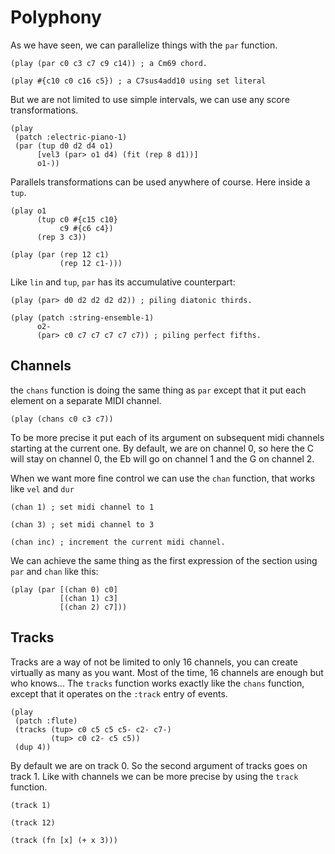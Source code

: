 
# Polyphony

As we have seen, we can parallelize things with the `par` function.

    (play (par c0 c3 c7 c9 c14)) ; a Cm69 chord.

    (play #{c10 c0 c16 c5}) ; a C7sus4add10 using set literal

But we are not limited to use simple intervals, we can use any score transformations.

    (play
     (patch :electric-piano-1)
     (par (tup d0 d2 d4 o1)
          [vel3 (par> o1 d4) (fit (rep 8 d1))]
          o1-))

Parallels transformations can be used anywhere of course. Here inside a `tup`.

    (play o1
          (tup c0 #{c15 c10}
               c9 #{c6 c4})
          (rep 3 c3))

    (play (par (rep 12 c1)
               (rep 12 c1-)))

Like `lin` and `tup`, `par` has its accumulative counterpart:

    (play (par> d0 d2 d2 d2 d2)) ; piling diatonic thirds.

    (play (patch :string-ensemble-1)
          o2-
          (par> c0 c7 c7 c7 c7 c7)) ; piling perfect fifths.


## Channels

the `chans` function is doing the same thing as `par` except that it put each element on a separate MIDI channel.

    (play (chans c0 c3 c7))

To be more precise it put each of its argument on subsequent midi channels starting at the current one. By default, we are on channel 0, so here the C will stay on channel 0, the Eb will go on channel 1 and the G on channel 2.

When we want more fine control we can use the `chan` function, that works like `vel` and `dur`

    (chan 1) ; set midi channel to 1

    (chan 3) ; set midi channel to 3

    (chan inc) ; increment the current midi channel.

We can achieve the same thing as the first expression of the section using `par` and `chan` like this:

    (play (par [(chan 0) c0]
               [(chan 1) c3]
               [(chan 2) c7]))


## Tracks

Tracks are a way of not be limited to only 16 channels, you can create virtually as many as you want. Most of the time, 16 channels are enough but who knows&#x2026; The `tracks` function works exactly like the `chans` function, except that it operates on the `:track` entry of events.

    (play
     (patch :flute)
     (tracks (tup> c0 c5 c5 c5- c2- c7-)
             (tup> c0 c2- c5 c5))
     (dup 4))

By default we are on track 0. So the second argument of tracks goes on track 1. Like with channels we can be more precise by using the `track` function.

    (track 1)

    (track 12)

    (track (fn [x] (+ x 3)))

